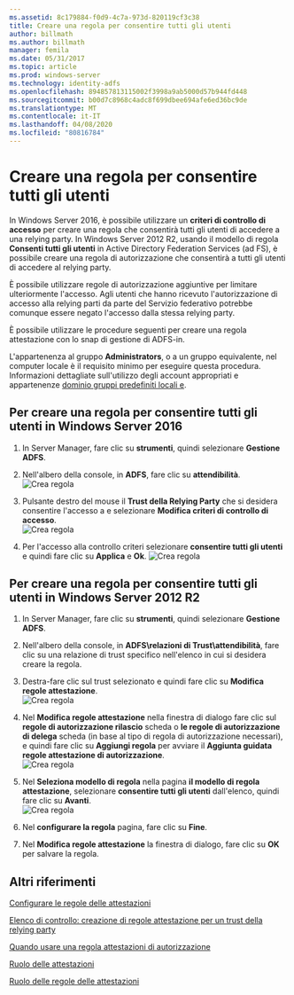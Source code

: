 ```yaml
---
ms.assetid: 8c179884-f0d9-4c7a-973d-820119cf3c38
title: Creare una regola per consentire tutti gli utenti
author: billmath
ms.author: billmath
manager: femila
ms.date: 05/31/2017
ms.topic: article
ms.prod: windows-server
ms.technology: identity-adfs
ms.openlocfilehash: 894857813115002f3998a9ab5000d57b944fd448
ms.sourcegitcommit: b00d7c8968c4adc8f699dbee694afe6ed36bc9de
ms.translationtype: MT
ms.contentlocale: it-IT
ms.lasthandoff: 04/08/2020
ms.locfileid: "80816784"
---
```

# <a name="create-a-rule-to-permit-all-users"></a>Creare una regola per consentire tutti gli utenti

In Windows Server 2016, è possibile utilizzare un **criteri di controllo di accesso** per creare una regola che consentirà tutti gli utenti di accedere a una relying party.  In Windows Server 2012 R2, usando il modello di regola **Consenti tutti gli utenti** in Active Directory Federation Services \(ad FS\), è possibile creare una regola di autorizzazione che consentirà a tutti gli utenti di accedere al relying party. 

È possibile utilizzare regole di autorizzazione aggiuntive per limitare ulteriormente l'accesso. Agli utenti che hanno ricevuto l'autorizzazione di accesso alla relying parti da parte del Servizio federativo potrebbe comunque essere negato l'accesso dalla stessa relying party.  
  
È possibile utilizzare le procedure seguenti per creare una regola attestazione con lo snap di gestione di ADFS\-in.  
  
L'appartenenza al gruppo **Administrators**, o a un gruppo equivalente, nel computer locale è il requisito minimo per eseguire questa procedura.  Informazioni dettagliate sull'utilizzo degli account appropriati e appartenenze [dominio gruppi predefiniti locali e](https://go.microsoft.com/fwlink/?LinkId=83477). 

## <a name="to-create-a-rule-to-permit-all-users-in-windows-server-2016"></a>Per creare una regola per consentire tutti gli utenti in Windows Server 2016

1.  In Server Manager, fare clic su **strumenti**, quindi selezionare **Gestione ADFS**.  
  
2.  Nell'albero della console, in **ADFS**, fare clic su **attendibilità**. 
![Crea regola](media/Create-a-Rule-to-Permit-All-Users/permitall1.PNG)

3.  Pulsante destro del mouse il **Trust della Relying Party** che si desidera consentire l'accesso a e selezionare **Modifica criteri di controllo di accesso**.  
![Crea regola](media/Create-a-Rule-to-Permit-All-Users/permitall2.PNG)

4. Per l'accesso alla controllo criteri selezionare **consentire tutti gli utenti** e quindi fare clic su **Applica** e **Ok**.
![Crea regola](media/Create-a-Rule-to-Permit-All-Users/permitall3.PNG)
  
## <a name="to-create-a-rule-to-permit-all-users-in-windows-server-2012-r2"></a>Per creare una regola per consentire tutti gli utenti in Windows Server 2012 R2 
  
1.  In Server Manager, fare clic su **strumenti**, quindi selezionare **Gestione ADFS**.  
  
2.  Nell'albero della console, in **ADFS\\relazioni di Trust\\attendibilità**, fare clic su una relazione di trust specifico nell'elenco in cui si desidera creare la regola.  

3.  Destra\-fare clic sul trust selezionato e quindi fare clic su **Modifica regole attestazione**.  
![Crea regola](media/Create-a-Rule-to-Permit-All-Users/permitall4.PNG)  

4.  Nel **Modifica regole attestazione** nella finestra di dialogo fare clic sul **regole di autorizzazione rilascio** scheda o **le regole di autorizzazione di delega** scheda \(in base al tipo di regola di autorizzazione necessari\), e quindi fare clic su **Aggiungi regola** per avviare il **Aggiunta guidata regole attestazione di autorizzazione**.  
![Crea regola](media/Create-a-Rule-to-Permit-All-Users/permitall5.PNG)  
5.  Nel **Seleziona modello di regola** nella pagina **il modello di regola attestazione**, selezionare **consentire tutti gli utenti** dall'elenco, quindi fare clic su **Avanti**.  
![Crea regola](media/Create-a-Rule-to-Permit-All-Users/permitall6.PNG)    
6.  Nel **configurare la regola** pagina, fare clic su **Fine**.  
  
7.  Nel **Modifica regole attestazione** la finestra di dialogo, fare clic su **OK** per salvare la regola.  

## <a name="additional-references"></a>Altri riferimenti 
[Configurare le regole delle attestazioni](Configure-Claim-Rules.md)  
 
[Elenco di controllo: creazione di regole attestazione per un trust della relying party](https://technet.microsoft.com/library/ee913578.aspx)  
  
[Quando usare una regola attestazioni di autorizzazione](../../ad-fs/technical-reference/When-to-Use-an-Authorization-Claim-Rule.md)  

[Ruolo delle attestazioni](../../ad-fs/technical-reference/The-Role-of-Claims.md)  
  
[Ruolo delle regole delle attestazioni](../../ad-fs/technical-reference/The-Role-of-Claim-Rules.md)  

